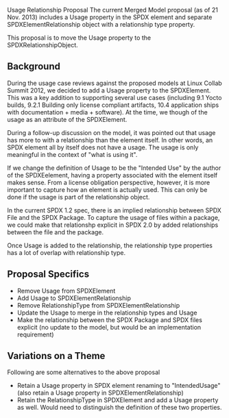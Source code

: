 Usage Relationship Proposal The current Merged Model proposal (as of 21
Nov. 2013) includes a Usage property in the SPDX element and separate
SPDXElementRelationship object with a relationship type property.

This proposal is to move the Usage property to the
SPDXRelationshipObject.

## Background

During the usage case reviews against the proposed models at Linux
Collab Summit 2012, we decided to add a Usage property to the
SPDXElement. This was a key addition to supporting several use cases
(including 9.1 Yocto builds, 9.2.1 Building only license compliant
artifacts, 10.4 application ships with documentation + media +
software). At the time, we though of the usage as an attribute of the
SPDXElement.

During a follow-up discussion on the model, it was pointed out that
usage has more to with a relationship than the element itself. In other
words, an SPDX element all by itself does not have a usage. The usage is
only meaningful in the context of "what is using it".

If we change the definition of Usage to be the "Intended Use" by the
author of the SPDXEelement, having a property associated with the
element itself makes sense. From a license obligation perspective,
however, it is more important to capture how an element is actually
used. This can only be done if the usage is part of the relationship
object.

In the current SPDX 1.2 spec, there is an implied relationship between
SPDX File and the SPDX Package. To capture the usage of files within a
package, we could make that relationshp explicit in SPDX 2.0 by added
relationships between the file and the package.

Once Usage is added to the relationship, the relationship type
properties has a lot of overlap with relationship type.

## Proposal Specifics

  - Remove Usage from SPDXElement
  - Add Usage to SPDXElementRelationship
  - Remove RelationshipType from SPDXElementRelationship
  - Update the Usage to merge in the relationship types and Usage
  - Make the relationship between the SPDX Package and SPDX files
    explicit (no update to the model, but would be an implementation
    requirement)

## Variations on a Theme

Following are some alternatives to the above proposal

  - Retain a Usage property in SPDX element renaming to "IntendedUsage"
    (also retain a Usage property in SPDXElementRelationship)
  - Retain the RelationshipType in SPDXElement and add a Usage property
    as well. Would need to distinguish the definition of these two
    properties.
